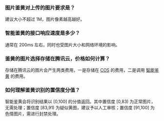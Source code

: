 ### 图片鉴黄对上传的图片要求是？
建议大小不超过 1M，图片像素越高越好。

### 智能鉴黄的接口响应速度是多少？
通常在 200ms 左右，同时也受图片大小和网络环境的影响。

### 鉴黄的图片选择存储在腾讯云，价格如何计算？
存储在腾讯云的图片会产生两类费用，一是存储在 [COS](https://buy.cloud.tencent.com/price/cos#E5AD98E582A8E7A9BAE997B4E8B4B9E794A8) 的费用，二是调用 [智能鉴黄](https://buy.cloud.tencent.com/price/pornidf) 的费用。

### 如何理解鉴黄识别的置信度分值？
智能鉴黄会将识别结果以 [0,100] 的分值返回。其中置信度 [0,83) 为正常图片，无需处理；置信度 [83,91) 为疑似黄图，建议予以人工审核；置信度 [91,100] 为色情图片，需进行封禁处理。
